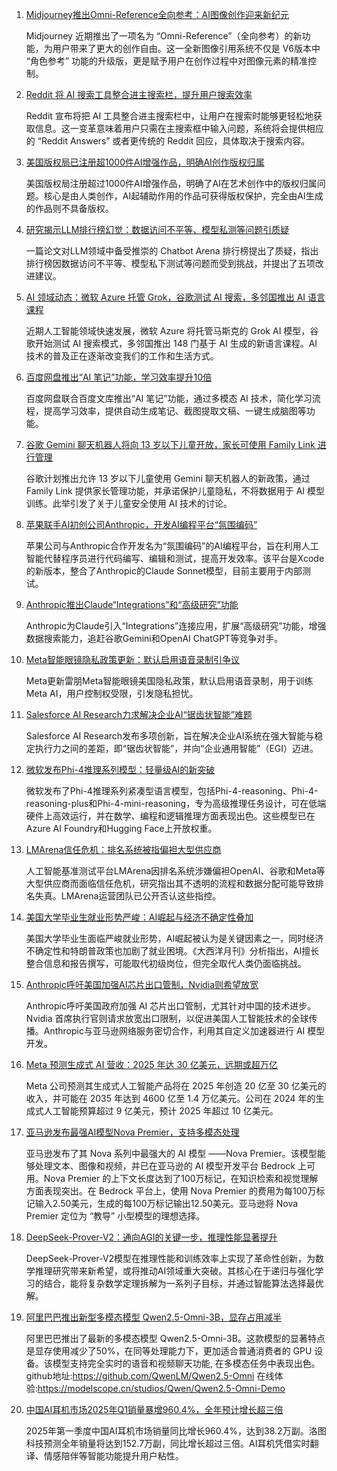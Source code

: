 1. [Midjourney推出Omni-Reference全向参考：AI图像创作迎来新纪元](https://www.chinaz.com/2025/0503/6388186623141133734357121.shtml)

    Midjourney 近期推出了一项名为 “Omni-Reference”（全向参考）的新功能，为用户带来了更大的创作自由。这一全新图像引用系统不仅是 V6版本中 “角色参考” 功能的升级版，更是赋予用户在创作过程中对图像元素的精准控制。


2. [Reddit 将 AI 搜索工具整合进主搜索栏，提升用户搜索效率](https://www.chinaz.com/2024/0725/4636040.shtml)

    Reddit 宣布将把 AI 工具整合进主搜索栏中，让用户在搜索时能够更轻松地获取信息。这一变革意味着用户只需在主搜索框中输入问题，系统将会提供相应的 “Reddit Answers” 或者更传统的 Reddit 回应，具体取决于搜索内容。


3. [美国版权局已注册超1000件AI增强作品，明确AI创作版权归属](https://www.chinaz.com/2024/0520/1625141.shtml)

    美国版权局注册超过1000件AI增强作品，明确了AI在艺术创作中的版权归属问题。核心是由人类创作，AI起辅助作用的作品可获得版权保护，完全由AI生成的作品则不具备版权。


4. [研究揭示LLM排行榜幻觉：数据访问不平等、模型私测等问题引质疑](https://www.chinaz.com/2025/0503/1607434.shtml)

    一篇论文对LLM领域中备受推崇的 Chatbot Arena 排行榜提出了质疑，指出排行榜因数据访问不平等、模型私下测试等问题而受到挑战，并提出了五项改进建议。


5. [AI 领域动态：微软 Azure 托管 Grok，谷歌测试 AI 搜索，多邻国推出 AI 语言课程]()

    近期人工智能领域快速发展，微软 Azure 将托管马斯克的 Grok AI 模型，谷歌开始测试 AI 搜索模式，多邻国推出 148 门基于 AI 生成的新语言课程。AI 技术的普及正在逐渐改变我们的工作和生活方式。


6. [百度网盘推出“AI 笔记”功能，学习效率提升10倍](https://baijiahao.baidu.com/s?id=7977777777777777777&wfr=spider&for=pc)

    百度网盘联合百度文库推出“AI 笔记”功能，通过多模态 AI 技术，简化学习流程，提高学习效率，提供自动生成笔记、截图提取文稿、一键生成脑图等功能。


7. [谷歌 Gemini 聊天机器人将向 13 岁以下儿童开放，家长可使用 Family Link 进行管理](https://example.com/google-gemini-for-kids)

    谷歌计划推出允许 13 岁以下儿童使用 Gemini 聊天机器人的新政策，通过 Family Link 提供家长管理功能，并承诺保护儿童隐私，不将数据用于 AI 模型训练。此举引发了关于儿童安全使用 AI 技术的讨论。


8. [苹果联手AI初创公司Anthropic，开发AI编程平台“氛围编码”](https://www.chinaz.com/2024/0703/1634145.shtml)

    苹果公司与Anthropic合作开发名为“氛围编码”的AI编程平台，旨在利用人工智能代替程序员进行代码编写、编辑和测试，提高开发效率。该平台是Xcode的新版本，整合了Anthropic的Claude Sonnet模型，目前主要用于内部测试。


9. [Anthropic推出Claude“Integrations”和“高级研究”功能](https://www.chinaz.com/2024/0517/1618140.shtml)

    Anthropic为Claude引入“Integrations”连接应用，扩展“高级研究”功能，增强数据搜索能力，追赶谷歌Gemini和OpenAI ChatGPT等竞争对手。


10. [Meta智能眼镜隐私政策更新：默认启用语音录制引争议](https://www.example.com/meta-glasses-privacy-update)

    Meta更新雷朋Meta智能眼镜美国隐私政策，默认启用语音录制，用于训练Meta AI，用户控制权受限，引发隐私担忧。


11. [Salesforce AI Research力求解决企业AI“锯齿状智能”难题](https://www.example.com/salesforce-ai-research-tackles-jagged-intelligence)

    Salesforce AI Research发布多项创新，旨在解决企业AI系统在强大智能与稳定执行力之间的差距，即“锯齿状智能”，并向“企业通用智能”（EGI）迈进。


12. [微软发布Phi-4推理系列模型：轻量级AI的新突破](https://www.chinaz.com/2025/0502/1746149.shtml)

    微软发布了Phi-4推理系列紧凑型语言模型，包括Phi-4-reasoning、Phi-4-reasoning-plus和Phi-4-mini-reasoning，专为高级推理任务设计，可在低端硬件上高效运行，并在数学、编程和逻辑推理方面表现出色。这些模型已在Azure AI Foundry和Hugging Face上开放权重。


13. [LMArena信任危机：排名系统被指偏袒大型供应商](https://www.example.com/lmarena-trust-crisis)

    人工智能基准测试平台LMArena因排名系统涉嫌偏袒OpenAI、谷歌和Meta等大型供应商而面临信任危机，研究指出其不透明的流程和数据分配可能导致排名失真。LMArena运营团队已公开否认这些指控。


14. [美国大学毕业生就业形势严峻：AI崛起与经济不确定性叠加](https://pic.chinaz.com/picmap/202308091546534429_3.jpg)

    美国大学毕业生面临严峻就业形势，AI崛起被认为是关键因素之一，同时经济不确定性和特朗普政策也加剧了就业困境。《大西洋月刊》分析指出，AI擅长整合信息和报告撰写，可能取代初级岗位，但完全取代人类仍面临挑战。


15. [Anthropic呼吁美国加强AI芯片出口管制，Nvidia则希望放宽]()

    Anthropic呼吁美国政府加强 AI 芯片出口管制，尤其针对中国的技术进步。Nvidia 首席执行官则请求放宽出口限制，以促进美国人工智能技术的全球传播。Anthropic与亚马逊网络服务密切合作，利用其自定义加速器进行 AI 模型开发。


16. [Meta 预测生成式 AI 营收：2025 年达 30 亿美元，远期或超万亿](https://pic.chinaz.com/picmap/202207271436142427_0.jpg)

    Meta 公司预测其生成式人工智能产品将在 2025 年创造 20 亿至 30 亿美元的收入，并可能在 2035 年达到 4600 亿至 1.4 万亿美元。公司在 2024 年的生成式人工智能预算超过 9 亿美元，预计 2025 年超过 10 亿美元。


17. [亚马逊发布最强AI模型Nova Premier，支持多模态处理](https://aws.amazon.com/cn/blogs/aws/amazon-nova-premier-our-most-capable-model-for-complex-tasks-and-teacher-for-model-distillation/)

    亚马逊发布了其 Nova 系列中最强大的 AI 模型 ——Nova Premier。该模型能够处理文本、图像和视频，并已在亚马逊的 AI 模型开发平台 Bedrock 上可用。Nova Premier 的上下文长度达到了100万标记，在知识检索和视觉理解方面表现突出。在 Bedrock 平台上，使用 Nova Premier 的费用为每100万标记输入2.50美元，生成的每100万标记输出12.50美元。亚马逊将 Nova Premier 定位为 “教导” 小型模型的理想选择。


18. [DeepSeek-Prover-V2：通向AGI的关键一步，推理性能显著提升](https://github.com/deepseek-ai/DeepSeek-Prover-V2/tree/main)

    DeepSeek-Prover-V2模型在推理性能和训练效率上实现了革命性创新，为数学推理研究带来新希望，或将推动AI领域重大突破。其核心在于递归与强化学习的结合，能将复杂数学定理拆解为一系列子目标，并通过智能算法选择最优解。


19. [阿里巴巴推出新型多模态模型 Qwen2.5-Omni-3B，显存占用减半](https://github.com/QwenLM/Qwen2.5-Omni)

    阿里巴巴推出了最新的多模态模型 Qwen2.5-Omni-3B。这款模型的显著特点是显存使用减少了50%，在同等处理能力下，更加适合普通消费者的 GPU 设备。该模型支持完全实时的语音和视频聊天功能, 在多模态任务中表现出色。github地址:https://github.com/QwenLM/Qwen2.5-Omni 在线体验:https://modelscope.cn/studios/Qwen/Qwen2.5-Omni-Demo


20. [中国AI耳机市场2025年Q1销量暴增960.4%，全年预计增长超三倍](https://pic.chinaz.com/picmap/202304231620110544_5.jpg)

    2025年第一季度中国AI耳机市场销量同比增长960.4%，达到38.2万副。洛图科技预测全年销量将达到152.7万副，同比增长超过三倍。AI耳机凭借实时翻译、情感陪伴等智能功能提升用户粘性。


